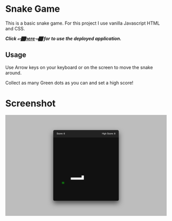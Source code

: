 # Snake Game
This is a basic snake game. For this project I use vanilla Javascript HTML and CSS.

___Click 👉🏾[here](https://snake-game-4h6jispeo-muhreeowki.vercel.app/)👈🏾 for to use the deployed application.___

## Usage
  Use Arrow keys on your keyboard or on the screen to move the snake around.
  
  Collect as many Green dots as you can and set a high score!

# Screenshot
![Snake Game](./images/Screenshot.png)
